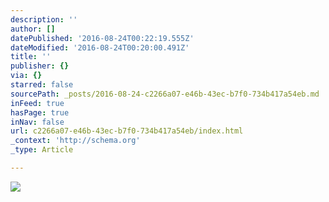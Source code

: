 ```yaml
---
description: ''
author: []
datePublished: '2016-08-24T00:22:19.555Z'
dateModified: '2016-08-24T00:20:00.491Z'
title: ''
publisher: {}
via: {}
starred: false
sourcePath: _posts/2016-08-24-c2266a07-e46b-43ec-b7f0-734b417a54eb.md
inFeed: true
hasPage: true
inNav: false
url: c2266a07-e46b-43ec-b7f0-734b417a54eb/index.html
_context: 'http://schema.org'
_type: Article

---
```

![](https://the-grid-user-content.s3-us-west-2.amazonaws.com/2e262879-049b-4067-8035-62b0e4c0ba0e.jpg)